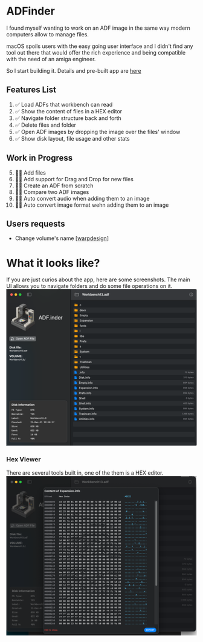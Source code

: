 # ADFinder

I found myself wanting to work on an ADF image in the same way modern computers allow to manage files. 

macOS spoils users with the easy going user interface and I didn't find any tool out there that would offer the rich experience and being compatible with the need of an amiga engineer.

So I start building it. Details and pre-built app are [here](https://ginnov.github.io/littlethings/)

## Features List

1. ✅ Load ADFs that workbench can read
2. ✅ Show the content of files in a HEX editor
3. ✅ Navigate folder structure back and forth
4. ✅ Delete files and folder
11. ✅ Open ADF images by dropping the image over the files' window
12. ✅ Show disk layout, file usage and other stats

## Work in Progress
5. 👷🏻 Add files
6. 👷🏻 Add support for Drag and Drop for new files 
7. 👷🏻 Create an ADF from scratch
8. 👷🏻 Compare two ADF images
9. 👷🏻 Auto convert audio when adding them to an image
10. 👷🏻 Auto convert image format wehn adding them to an image

## Users requests
* Change volume's name [[warpdesign](https://github.com/warpdesign)]


# What it looks like?
If you are just curios about the app, here are some screenshots.
The main UI allows you to navigate folders and do some file operations on it.
![](distribution/shot_2025-05-25-1.png)

### Hex Viewer
There are several tools built in, one of the them is a HEX editor.
![](distribution/shot_2025-05-25-2.png)
